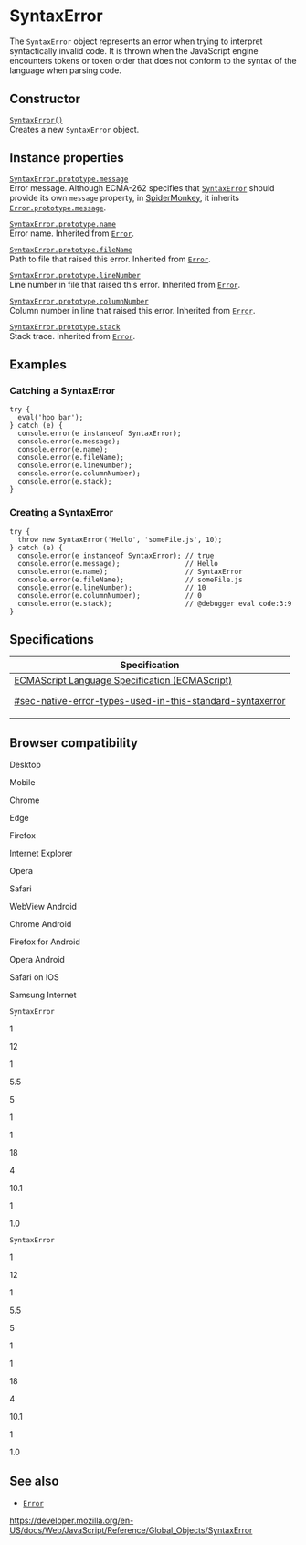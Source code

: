 # SyntaxError

The `SyntaxError` object represents an error when trying to interpret syntactically invalid code. It is thrown when the JavaScript engine encounters tokens or token order that does not conform to the syntax of the language when parsing code.

## Constructor

[`SyntaxError()`](syntaxerror/syntaxerror)  
Creates a new `SyntaxError` object.

## Instance properties

[`SyntaxError.prototype.message`](error/message)  
Error message. Although ECMA-262 specifies that [`SyntaxError`](syntaxerror) should provide its own `message` property, in [SpiderMonkey](https://developer.mozilla.org/en-US/docs/Mozilla/Projects/SpiderMonkey), it inherits [`Error.prototype.message`](error/message).

[`SyntaxError.prototype.name`](error/name)  
Error name. Inherited from [`Error`](error).

[`SyntaxError.prototype.fileName`](error/filename)  
Path to file that raised this error. Inherited from [`Error`](error).

[`SyntaxError.prototype.lineNumber`](error/linenumber)  
Line number in file that raised this error. Inherited from [`Error`](error).

[`SyntaxError.prototype.columnNumber`](error/columnnumber)  
Column number in line that raised this error. Inherited from [`Error`](error).

[`SyntaxError.prototype.stack`](error/stack)  
Stack trace. Inherited from [`Error`](error).

## Examples

### Catching a SyntaxError

    try {
      eval('hoo bar');
    } catch (e) {
      console.error(e instanceof SyntaxError);
      console.error(e.message);
      console.error(e.name);
      console.error(e.fileName);
      console.error(e.lineNumber);
      console.error(e.columnNumber);
      console.error(e.stack);
    }

### Creating a SyntaxError

    try {
      throw new SyntaxError('Hello', 'someFile.js', 10);
    } catch (e) {
      console.error(e instanceof SyntaxError); // true
      console.error(e.message);                // Hello
      console.error(e.name);                   // SyntaxError
      console.error(e.fileName);               // someFile.js
      console.error(e.lineNumber);             // 10
      console.error(e.columnNumber);           // 0
      console.error(e.stack);                  // @debugger eval code:3:9
    }

## Specifications

<table><thead><tr class="header"><th>Specification</th></tr></thead><tbody><tr class="odd"><td><a href="https://tc39.es/ecma262/#sec-native-error-types-used-in-this-standard-syntaxerror">ECMAScript Language Specification (ECMAScript) 
<br/>

<span class="small">#sec-native-error-types-used-in-this-standard-syntaxerror</span></a></td></tr></tbody></table>

## Browser compatibility

Desktop

Mobile

Chrome

Edge

Firefox

Internet Explorer

Opera

Safari

WebView Android

Chrome Android

Firefox for Android

Opera Android

Safari on IOS

Samsung Internet

`SyntaxError`

1

12

1

5.5

5

1

1

18

4

10.1

1

1.0

`SyntaxError`

1

12

1

5.5

5

1

1

18

4

10.1

1

1.0

## See also

-   [`Error`](error)

<a href="https://developer.mozilla.org/en-US/docs/Web/JavaScript/Reference/Global_Objects/SyntaxError" class="_attribution-link">https://developer.mozilla.org/en-US/docs/Web/JavaScript/Reference/Global_Objects/SyntaxError</a>
